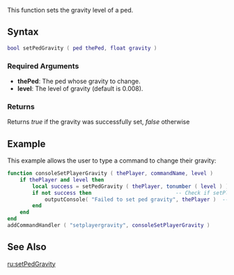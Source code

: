 This function sets the gravity level of a ped.

Syntax
------

``` lua
bool setPedGravity ( ped thePed, float gravity )
```

### Required Arguments

-   **thePed**: The ped whose gravity to change.
-   **level**: The level of gravity (default is 0.008).

### Returns

Returns *true* if the gravity was successfully set, *false* otherwise

Example
-------

This example allows the user to type a command to change their gravity:

``` lua
function consoleSetPlayerGravity ( thePlayer, commandName, level )
    if thePlayer and level then
        local success = setPedGravity ( thePlayer, tonumber ( level ) )  -- Set the gravity
        if not success then                           -- Check if setPlayerGravity was false (not successful)
            outputConsole( "Failed to set ped gravity", thePlayer )  -- If success is false, meaning gravity could not be set, this message will show
        end
    end
end
addCommandHandler ( "setplayergravity", consoleSetPlayerGravity )
```

See Also
--------

[ru:setPedGravity](/docs/ru:setpedgravity.md "wikilink")
